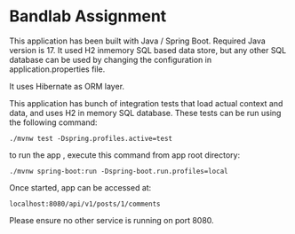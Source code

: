 # Bandlab Assignment 

This application has been built with Java / Spring Boot. Required Java version is 17. 
It used H2 inmemory SQL based data store, but any other SQL database can 
be used by changing the configuration in application.properties file.

It uses Hibernate as ORM layer. 

This application has bunch of integration tests that load actual context and data, and uses H2 in memory SQL database. 
These tests can be run using the following command:


`./mvnw test -Dspring.profiles.active=test`


to run the app , execute this command from app root directory:

`./mvnw spring-boot:run -Dspring-boot.run.profiles=local`

Once started, app can be accessed at: 

`localhost:8080/api/v1/posts/1/comments`

Please ensure no other service is running on port 8080. 




